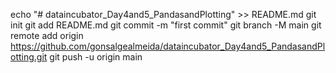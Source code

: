 echo "# dataincubator_Day4and5_PandasandPlotting" >> README.md
git init
git add README.md
git commit -m "first commit"
git branch -M main
git remote add origin https://github.com/gonsalgealmeida/dataincubator_Day4and5_PandasandPlotting.git
git push -u origin main
